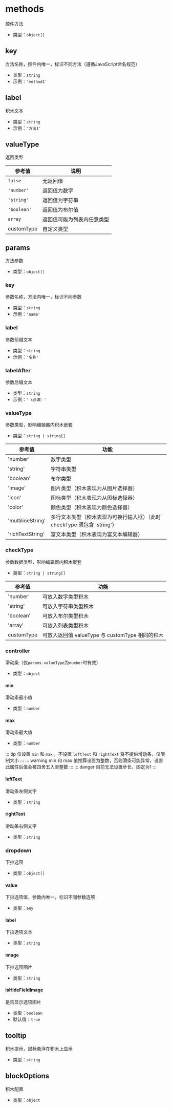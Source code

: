 # methods
控件方法

- 类型：`object[]`

## key
方法名称，控件内唯一，标识不同方法（遵循JavaScript命名规范）

- 类型：`string`
- 示例：`'method1'`

## label
积木文本

- 类型：`string`
- 示例：`'方法1'`

## valueType
返回类型

| 参考值 | 说明 |
| --- | --- |
| `false` | 无返回值 |
| `'number'` | 返回值为数字 |
| `'string'` | 返回值为字符串 |
| `'boolean'` | 返回值为布尔值 |
| `array` | 返回值可能为列表内任意类型 |
| customType | 自定义类型 |

## params
方法参数
- 类型：`object[]`

### key
参数名称，方法内唯一，标识不同参数

- 类型：`string`
- 示例：`'name'`

### label
参数前缀文本

- 类型：`string`
- 示例：`'名称'`

### labelAfter
参数后缀文本

- 类型：`string`
- 示例：`'（必填）'`
### valueType
参数类型，影响编辑器内积木嵌套

- 类型：`string | string[]`

| 参考值 | 功能 |
| --- | --- |
| 'number' | 数字类型 |
| 'string' | 字符串类型 |
| 'boolean' | 布尔类型 |
| 'image' | 图片类型（积木表现为从图片选择器） |
| 'icon' | 图标类型（积木表现为从图标选择器） |
| 'color' | 颜色类型（积木表现为颜色选择器） |
| 'multilineString' | 多行文本类型（积木表现为可换行输入框）（此时 checkType 须包含 'string'） |
| 'richTextString' | 富文本类型（积木表现为富文本编辑器） |

### checkType
参数数据类型，影响编辑器内积木嵌套

- 类型：`string | string[]`

| 参考值 | 功能 |
| --- | --- |
| 'number' | 可放入数字类型积木 |
| 'string' | 可放入字符串类型积木 |
| 'boolean' | 可放入布尔类型积木 |
| 'array' | 可放入列表类型积木 |
| customType | 可放入返回值 valueType 与 customType 相同的积木 |

### controller
滑动条（仅`params.valueType`为`number`时有效）
- 类型：`object`

#### min
滑动条最小值
- 类型：`number`

#### max
滑动条最大值
- 类型：`number`

::: tip
仅设置 `min` 和 `max` ，不设置 `leftText` 和 `rightText` 将不提供滑动条，仅限制大小
:::
::: warning
min 和 max 值推荐设置为整数，否则滑条可能异常，设置此属性后值会被四舍五入至整数
:::
::: danger
目前无法设置步长，固定为1
:::
#### leftText
滑动条左侧文字
- 类型：`string`

#### rightText
滑动条右侧文字
- 类型：`string`

### dropdown
下拉选项
- 类型：`object[]`

#### value
下拉选项值，参数内唯一，标识不同参数选项
- 类型：`any`
#### label
下拉选项文本
- 类型：`string`
#### image
下拉选项图片
- 类型：`string`
#### isHideFieldImage
是否显示选项图片
- 类型：`boolean`
- 默认值：`true`
## tooltip
积木提示，鼠标悬浮在积木上显示
- 类型：`string`
## blockOptions
积木配置
- 类型：`object`
<!--@include: ./blockOptions.md-->